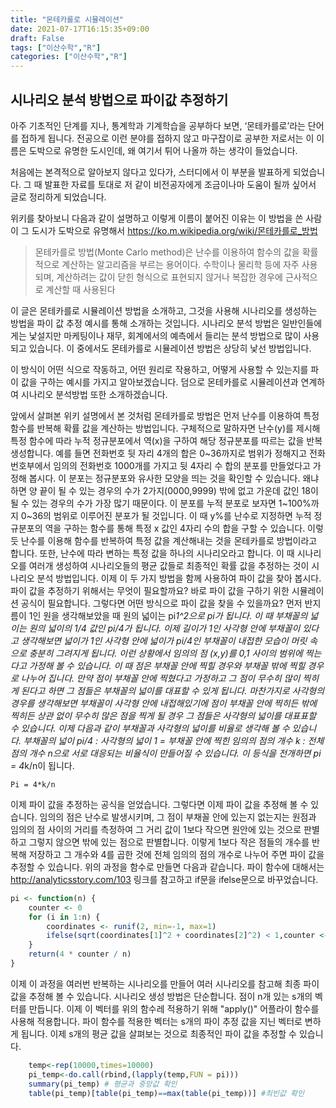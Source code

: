 ```yaml
---
title: "몬테카를로 시뮬레이션"
date: 2021-07-17T16:15:35+09:00
draft: False
tags: ["이산수학","R"]
categories: ["이산수학","R"]
---
```


## 시나리오 분석 방법으로 파이값 추정하기

아주 기초적인 단계를 지나, 통계학과 기계학습을 공부하다 보면, ‘몬테카를로’라는 단어를 접하게 됩니다. 전공으로 이런 분야를 접하지 않고 마구잡이로 공부한 저로서는 이 이름은 도박으로 유명한 도시인데, 왜 여기서 튀어 나올까 하는 생각이 들었습니다.

처음에는 본격적으로 알아보지 않다고 있다가, 스터디에서 이 부분을 발표하게 되었습니다. 그 때 발표한 자료를 토대로 저 같이 비전공자에게 조금이나마 도움이 될까 싶어서 글로 정리하게 되었습니다.

위키를 찾아보니 다음과 같이 설명하고 이렇게 이름이 붙어진 이유는 이 방법을 쓴 사람이 그 도시가 도박으로 유명해서 https://ko.m.wikipedia.org/wiki/몬테카를로_방법

> 몬테카를로 방법(Monte Carlo method)은 난수를 이용하여 함수의 값을 확률적으로 계산하는 알고리즘을 부르는 용어이다. 수학이나 물리학 등에 자주 사용되며, 계산하려는 값이 닫힌 형식으로 표현되지 않거나 복잡한 경우에 근사적으로 계산할 때 사용된다

 이 글은 몬테카를로 시뮬레이션 방법을 소개하고, 그것을 사용해 시나리오를 생성하는 방법을 파이 값 추정 예시를 통해 소개하는 것입니다. 시나리오 분석 방법은 일반인들에게는 낯설지만 마케팅이나 재무, 회계에서의 예측에서 들리는 분석 방법으로 많이 사용되고 있습니다. 이 중에서도 몬테카를로 시뮬레이션 방법은 상당히 낯선 방법입니다. 

 이 방식이 어떤 식으로 작동하고, 어떤 원리로 작용하고, 어떻게 사용할 수 있는지를 파이 값을 구하는 예시를 가지고 알아보겠습니다. 덤으로 몬테카를로 시뮬레이션과 연계하여 시나리오 분석방법 또한 소개하겠습니다.
 
앞에서 살펴본 위키 설명에서 본 것처럼 몬테카를로 방법은 먼저 난수를 이용하여 특정 함수를 반복해 확률 값을 계산하는 방법입니다. 구체적으로 말하자면 난수(y)를 제시해 특정 함수에 따라 누적 정규분포에서 역(x)을 구하여 해당 정규분포를 따르는 값을 반복 생성합니다.
예를 들면 전화번호 뒷 자리 4개의 합은 0~36까지로 범위가 정해지고 전화번호부에서 임의의 전화번호 1000개를 가지고 뒷 4자리 수 합의 분포를 만들었다고 가정해 봅시다. 이 분포는 정규분포와 유사한 모양을 띄는 것을 확인할 수 있습니다. 왜냐하면 양 끝이 될 수 있는 경우의 수가 2가지(0000,9999) 밖에 없고 가운데 값인 18이 될 수 있는 경우의 수가 가장 많기 때문이다. 이 분포를 누적 분포로 보자면 1~100%까지 0~36의 범위로 이루어진 분포가 될 것입니다. 이 때 y%를 난수로 지정하면 누적 정규분포의 역을 구하는 함수를 통해 특정 x 값인 4자리 수의 합을 구할 수 있습니다.
이렇듯 난수를 이용해 함수를 반복하여 특정 값을 계산해내는 것을 몬테카를로 방법이라고 합니다. 또한, 난수에 따라 변하는 특정 값을 하나의 시나리오라고 합니다. 이 때 시나리오를 여러개 생성하여 시나리오들의 평균 값들로 최종적인 확률 값을 추정하는 것이 시나리오 분석 방법입니다. 이제 이 두 가지 방법을 함께 사용하여 파이 값을 찾아 봅시다.
파이 값을 추정하기 위해서는 무엇이 필요할까요? 바로 파이 값을 구하기 위한 시뮬레이션 공식이 필요합니다. 그렇다면 어떤 방식으로 파이 값을 찾을 수 있을까요? 먼저 반지름이 1인 원을 생각해보았을 때 원의 넓이는 pi*1^2으로 pi가 됩니다. 이 때 부채꼴의 넓이는 원의 넓이의 1/4 값인 pi/4가 됩니다. 이제 길이가 1인 사각형 안에 부채꼴이 있다고 생각해보면 넓이가 1인 사각형 안에 넓이가 pi/4인 부채꼴이 내접한 모습이 머릿 속으로 충분히 그려지게 됩니다.*
*이런 상황에서 임의의 점 (x,y)를 0,1 사이의 범위에 찍는다고 가정해 볼 수 있습니다. 이 때 점은 부채꼴 안에 찍힐 경우와 부채꼴 밖에 찍힐 경우로 나누어 집니다. 만약 점이 부채꼴 안에 찍혔다고 가정하고 그 점이 무수히 많이 찍히게 된다고 하면 그 점들은 부채꼴의 넓이를 대표할 수 있게 됩니다. 마찬가지로 사각형의 경우를 생각해보면 부채꼴이 사각형 안에 내접해있기에 점이 부채꼴 안에 찍히든 밖에 찍히든 상관 없이 무수히 많은 점을 찍게 될 경우 그 점들은 사각형의 넓이를 대표표할 수 있습니다. 이제 다음과 같이 부채꼴과 사각형의 넓이를 비율로 생각해 볼 수 있습니다. 부채꼴의 넓이 pi/4 : 사각형의 넓이 1 = 부채꼴 안에 찍힌 임의의 점의 개수 k : 전체 점의 개수 n으로 서로 대응되는 비율식이 만들어질 수 있습니다. 이 등식을 전개하면 pi = 4*k/n이 됩니다.

`Pi = 4*k/n`

이제 파이 값을 추정하는 공식을 얻었습니다. 그렇다면 이제 파이 값을 추정해 볼 수 있습니다. 임의의 점은 난수로 발생시키며, 그 점이 부채꼴 안에 있는지 없는지는 원점과 임의의 점 사이의 거리를 측정하여 그 거리 값이 1보다 작으면 원안에 있는 것으로 판별하고 그렇지 않으면 밖에 있는 점으로 판별합니다. 이렇게 1보다 작은 점들의 개수를 반복해 저장하고 그 개수와 4를 곱한 것에 전체 임의의 점의 개수로 나누어 주면 파이 값을 추정할 수 있습니다.
위의 과정을 함수로 만들면 다음과 같습니다.
파이 함수에 대해서는 http://analyticsstory.com/103 링크를 참고하고 if문을 ifelse문으로 바꾸었습니다.

```r
pi <- function(n) {
    counter <- 0
    for (i in 1:n) {
        coordinates <- runif(2, min=-1, max=1)
        ifelse(sqrt(coordinates[1]^2 + coordinates[2]^2) < 1,counter <- counter + 1,counter)
    }
    return(4 * counter / n)
}
```

이제 이 과정을 여러번 반복하는 시나리오를 만들어 여러 시나리오를 참고해 최종 파이 값을 추정해 볼 수 있습니다. 시나리오 생성 방법은 단순합니다. 점이 n개 있는 s개의 벡터를 만듭니다. 이제 이 벡터를 위의 함수레 적용하기 위해 "apply()" 어플라이 함수를 사용해 적용합니다. 파이 함수를 적용한 벡터는 s개의 파이 추정 값을 지닌 벡터로 변하게 됩니다. 이제 s개의 평균 값을 살펴보는 것으로 최종적인 파이 값을 추정할 수 있습니다.

```r
    temp<-rep(10000,times=10000)
    pi_temp<-do.call(rbind,(lapply(temp,FUN = pi)))
    summary(pi_temp) # 평균과 중앙값 확인
    table(pi_temp)[table(pi_temp)==max(table(pi_temp))] #최빈값 확인
```
